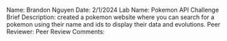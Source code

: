 Name: Brandon Nguyen
Date: 2/1/2024
Lab Name: Pokemon API Challenge
Brief Description: created a pokemon website where you can search for a pokemon using their name and ids to display their data and evolutions.
Peer Reviewer: 
Peer Review Comments: 
